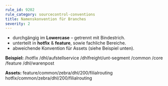 ```yaml
---
rule_id: 9202
rule_category: sourcecontrol-conventions
title: Namenskonvention für Branches
severity: 2
---
```

- durchgängig im **Lowercase** – getrennt mit Bindestrich.
- unterteilt in **hotfix** & **feature**, sowie fachliche Bereiche.
- abweichende Konvention für Assets (siehe Beispiel unten).

**Beispiel:**
/hotfix
                /dhl/aufstellservice
                /dhlfreight/unt-segment
                /common
                /core
/feature
                /dhl/warenpost

**Assets:**
feature/common/zebra/dhl/200/filialrouting
hotfix/common/zebra/dhl/200/filialrouting

